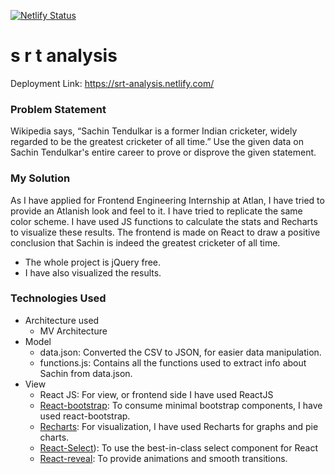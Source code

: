 [![Netlify Status](https://api.netlify.com/api/v1/badges/3e1353bd-e055-4f07-8699-fc114cb930e1/deploy-status)](https://app.netlify.com/sites/srt-analysis/deploys)

# s r t analysis
  

Deployment Link: https://srt-analysis.netlify.com/

### Problem Statement

Wikipedia says, “Sachin Tendulkar is a former Indian cricketer, widely regarded to be the greatest cricketer of all time.”
Use the given data on Sachin Tendulkar's entire career to prove or disprove the given statement.

### My Solution
As I have applied for Frontend Engineering Internship at Atlan, I have tried to provide an Atlanish look and feel to it. I have tried to replicate the same color scheme.
I have used JS functions to calculate the stats and Recharts to visualize these results.
The frontend is made on React to draw a positive conclusion that Sachin is indeed the greatest cricketer of all time.
* The whole project is jQuery free.
* I have also visualized the results.
### Technologies Used

* Architecture used
    * MV Architecture
* Model
    * data.json: Converted the CSV to JSON, for easier data manipulation.
    * functions.js: Contains all the functions used to extract info about Sachin from data.json.
* View
    * React JS: For view, or frontend side I have used ReactJS
    * [React-bootstrap](https://react-bootstrap.github.io/): To consume minimal bootstrap components, I have used react-bootstrap.
    * [Recharts](http://recharts.org/): For visualization, I have used Recharts for graphs and pie charts.
    * [React-Select](https://react-select.com)): To use the best-in-class select component for React
    * [React-reveal](https://www.react-reveal.com/): To provide animations and smooth transitions.
    


